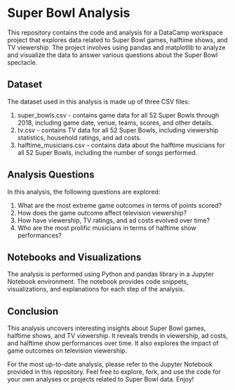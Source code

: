 # Super Bowl Analysis
This repository contains the code and analysis for a DataCamp workspace project that explores data related to Super Bowl games, halftime shows, and TV viewership. The project involves using pandas and matplotlib to analyze and visualize the data to answer various questions about the Super Bowl spectacle.

## Dataset
The dataset used in this analysis is made up of three CSV files:

1. super_bowls.csv - contains game data for all 52 Super Bowls through 2018, including game date, venue, teams, scores, and other details.
2. tv.csv - contains TV data for all 52 Super Bowls, including viewership statistics, household ratings, and ad costs.
3. halftime_musicians.csv - contains data about the halftime musicians for all 52 Super Bowls, including the number of songs performed.

## Analysis Questions
In this analysis, the following questions are explored:

1. What are the most extreme game outcomes in terms of points scored?
2. How does the game outcome affect television viewership?
3. How have viewership, TV ratings, and ad costs evolved over time?
4. Who are the most prolific musicians in terms of halftime show performances?

## Notebooks and Visualizations
The analysis is performed using Python and pandas library in a Jupyter Notebook environment. The notebook provides code snippets, visualizations, and explanations for each step of the analysis.

## Conclusion
This analysis uncovers interesting insights about Super Bowl games, halftime shows, and TV viewership. It reveals trends in viewership, ad costs, and halftime show performances over time. It also explores the impact of game outcomes on television viewership.

For the most up-to-date analysis, please refer to the Jupyter Notebook provided in this repository. Feel free to explore, fork, and use the code for your own analyses or projects related to Super Bowl data. Enjoy!
